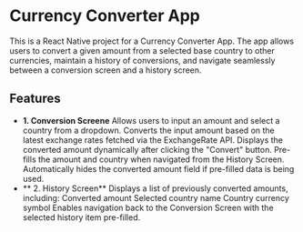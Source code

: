 # Currency Converter App

This is a React Native project for a Currency Converter App. The app allows users to convert a given amount from a selected base country to other currencies, maintain a history of conversions, and navigate seamlessly between a conversion screen and a history screen.

## Features

- **1. Conversion Screene**
Allows users to input an amount and select a country from a dropdown.
Converts the input amount based on the latest exchange rates fetched via the ExchangeRate API.
Displays the converted amount dynamically after clicking the "Convert" button.
Pre-fills the amount and country when navigated from the History Screen.
Automatically hides the converted amount field if pre-filled data is being used.
- ** 2. History Screen**
Displays a list of previously converted amounts, including:
Converted amount
Selected country name
Country currency symbol
Enables navigation back to the Conversion Screen with the selected history item pre-filled.
